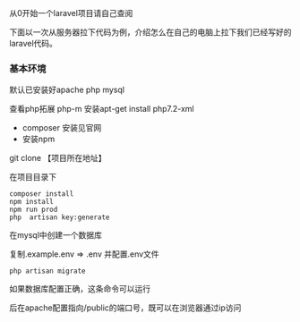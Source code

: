 从0开始一个laravel项目请自己查阅

下面以一次从服务器拉下代码为例，介绍怎么在自己的电脑上拉下我们已经写好的laravel代码。

### 基本环境

默认已安装好apache php mysql

查看php拓展 php-m 安装apt-get install php7.2-xml

- composer 安装见官网
- 安装npm

git clone 【项目所在地址】

在项目目录下

```shell
composer install
npm install
npm run prod
php  artisan key:generate
```

在mysql中创建一个数据库

复制.example.env => .env 并配置.env文件

``` shell
php artisan migrate
```

如果数据库配置正确，这条命令可以运行



后在apache配置指向/public的端口号，既可以在浏览器通过ip访问